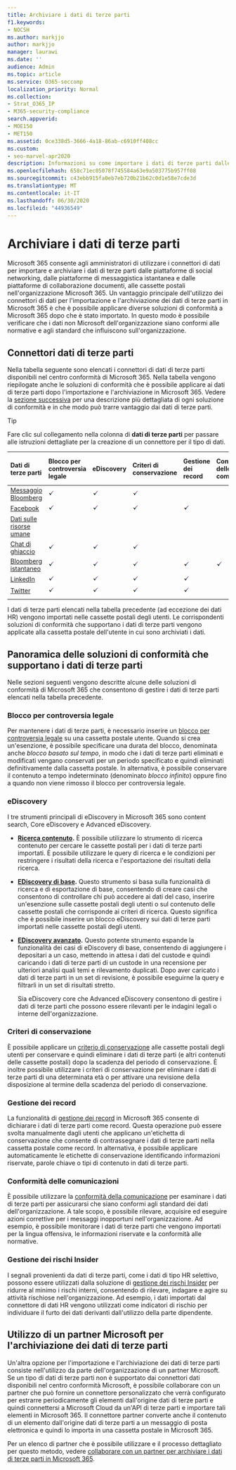 ```yaml
---
title: Archiviare i dati di terze parti
f1.keywords:
- NOCSH
ms.author: markjjo
author: markjjo
manager: laurawi
ms.date: ''
audience: Admin
ms.topic: article
ms.service: O365-seccomp
localization_priority: Normal
ms.collection:
- Strat_O365_IP
- M365-security-compliance
search.appverid:
- MOE150
- MET150
ms.assetid: 0ce338d5-3666-4a18-86ab-c6910ff408cc
ms.custom:
- seo-marvel-apr2020
description: Informazioni su come importare i dati di terze parti dalle piattaforme per i social media, dalle piattaforme di messaggistica istantanea e dalle piattaforme di collaborazione documenti alle cassette postali di Microsoft 365.
ms.openlocfilehash: 658c71ec05078f745584a63e9a503775b957ff08
ms.sourcegitcommit: c43ebb915fa0eb7eb720b21b62c0d1e58e7cde3d
ms.translationtype: MT
ms.contentlocale: it-IT
ms.lasthandoff: 06/30/2020
ms.locfileid: "44936549"
---
```

# <a name="archive-third-party-data"></a>Archiviare i dati di terze parti

Microsoft 365 consente agli amministratori di utilizzare i connettori di dati per importare e archiviare i dati di terze parti dalle piattaforme di social networking, dalle piattaforme di messaggistica istantanea e dalle piattaforme di collaborazione documenti, alle cassette postali nell'organizzazione Microsoft 365. Un vantaggio principale dell'utilizzo dei connettori di dati per l'importazione e l'archiviazione dei dati di terze parti in Microsoft 365 è che è possibile applicare diverse soluzioni di conformità a Microsoft 365 dopo che è stato importato. In questo modo è possibile verificare che i dati non Microsoft dell'organizzazione siano conformi alle normative e agli standard che influiscono sull'organizzazione.

## <a name="third-party-data-connectors"></a>Connettori dati di terze parti

Nella tabella seguente sono elencati i connettori di dati di terze parti disponibili nel centro conformità di Microsoft 365. Nella tabella vengono riepilogate anche le soluzioni di conformità che è possibile applicare ai dati di terze parti dopo l'importazione e l'archiviazione in Microsoft 365. Vedere la [sezione successiva](#overview-of-compliance-solutions-that-support-third-party-data) per una descrizione più dettagliata di ogni soluzione di conformità e in che modo può trarre vantaggio dai dati di terze parti.

> [!TIP]
> Fare clic sul collegamento nella colonna di **dati di terze parti** per passare alle istruzioni dettagliate per la creazione di un connettore per il tipo di dati.

|Dati di terze parti  |Blocco per controversia legale|eDiscovery  |Criteri di conservazione  |Gestione dei record  |Conformità delle comunicazioni  |Gestione dei rischi Insider  |
|:---------|:---------|:---------|:---------|:---------|:---------|:---------|
|[Messaggio Bloomberg](archive-bloomberg-message-data.md)     |![Segno di spunta](../media/f3b4c351-17d9-42d9-8540-e48e01779b31.png)|![Segno di spunta](../media/f3b4c351-17d9-42d9-8540-e48e01779b31.png)|![Segno di spunta](../media/f3b4c351-17d9-42d9-8540-e48e01779b31.png)||||
|[Facebook](archive-facebook-data-with-sample-connector.md)     |![Segno di spunta](../media/f3b4c351-17d9-42d9-8540-e48e01779b31.png)|![Segno di spunta](../media/f3b4c351-17d9-42d9-8540-e48e01779b31.png)|![Segno di spunta](../media/f3b4c351-17d9-42d9-8540-e48e01779b31.png)|![Segno di spunta](../media/f3b4c351-17d9-42d9-8540-e48e01779b31.png)|||
|[Dati sulle risorse umane](import-hr-data.md) ||||||![Segno di spunta](../media/f3b4c351-17d9-42d9-8540-e48e01779b31.png)|
|[Chat di ghiaccio](archive-icechat-data.md)     |![Segno di spunta](../media/f3b4c351-17d9-42d9-8540-e48e01779b31.png)|![Segno di spunta](../media/f3b4c351-17d9-42d9-8540-e48e01779b31.png)|![Segno di spunta](../media/f3b4c351-17d9-42d9-8540-e48e01779b31.png)||||
|[Bloomberg istantaneo](archive-instant-bloomberg-data.md)|![Segno di spunta](../media/f3b4c351-17d9-42d9-8540-e48e01779b31.png)|![Segno di spunta](../media/f3b4c351-17d9-42d9-8540-e48e01779b31.png)|![Segno di spunta](../media/f3b4c351-17d9-42d9-8540-e48e01779b31.png)|![Segno di spunta](../media/f3b4c351-17d9-42d9-8540-e48e01779b31.png)|![Segno di spunta](../media/f3b4c351-17d9-42d9-8540-e48e01779b31.png)||
|[LinkedIn](archive-linkedin-data.md)   |![Segno di spunta](../media/f3b4c351-17d9-42d9-8540-e48e01779b31.png)|![Segno di spunta](../media/f3b4c351-17d9-42d9-8540-e48e01779b31.png)|![Segno di spunta](../media/f3b4c351-17d9-42d9-8540-e48e01779b31.png)|![Segno di spunta](../media/f3b4c351-17d9-42d9-8540-e48e01779b31.png)|||
|[Twitter](archive-twitter-data-with-sample-connector.md)     |![Segno di spunta](../media/f3b4c351-17d9-42d9-8540-e48e01779b31.png)|![Segno di spunta](../media/f3b4c351-17d9-42d9-8540-e48e01779b31.png)|![Segno di spunta](../media/f3b4c351-17d9-42d9-8540-e48e01779b31.png)|![Segno di spunta](../media/f3b4c351-17d9-42d9-8540-e48e01779b31.png)|||
||||||||

I dati di terze parti elencati nella tabella precedente (ad eccezione dei dati HR) vengono importati nelle cassette postali degli utenti. Le corrispondenti soluzioni di conformità che supportano i dati di terze parti vengono applicate alla cassetta postale dell'utente in cui sono archiviati i dati.

## <a name="overview-of-compliance-solutions-that-support-third-party-data"></a>Panoramica delle soluzioni di conformità che supportano i dati di terze parti

Nelle sezioni seguenti vengono descritte alcune delle soluzioni di conformità di Microsoft 365 che consentono di gestire i dati di terze parti elencati nella tabella precedente.

### <a name="litigation-hold"></a>Blocco per controversia legale

Per mantenere i dati di terze parti, è necessario inserire un [blocco per controversia legale](create-a-litigation-hold.md) su una cassetta postale utente. Quando si crea un'esenzione, è possibile specificare una durata del blocco, denominata anche *blocco basato sul tempo*, in modo che i dati di terze parti eliminati e modificati vengano conservati per un periodo specificato e quindi eliminati definitivamente dalla cassetta postale. In alternativa, è possibile conservare il contenuto a tempo indeterminato (denominato *blocco infinito*) oppure fino a quando non viene rimosso il blocco per controversia legale.

### <a name="ediscovery"></a>eDiscovery

I tre strumenti principali di eDiscovery in Microsoft 365 sono content search, Core eDiscovery e Advanced eDiscovery.

- **[Ricerca contenuto](content-search.md).** È possibile utilizzare lo strumento di ricerca contenuto per cercare le cassette postali per i dati di terze parti importati. È possibile utilizzare le query di ricerca e le condizioni per restringere i risultati della ricerca e l'esportazione dei risultati della ricerca.

- **[EDiscovery di base](get-started-core-ediscovery.md).** Questo strumento si basa sulla funzionalità di ricerca e di esportazione di base, consentendo di creare casi che consentono di controllare chi può accedere ai dati del caso, inserire un'esenzione sulle cassette postali degli utenti o sul contenuto delle cassette postali che corrisponde ai criteri di ricerca. Questo significa che è possibile inserire un blocco eDiscovery sui dati di terze parti importati nelle cassette postali degli utenti.

- **[EDiscovery avanzato](overview-ediscovery-20.md).** Questo potente strumento espande la funzionalità dei casi di eDiscovery di base, consentendo di aggiungere i depositari a un caso, mettendo in attesa i dati del custode e quindi caricando i dati di terze parti di un custode in una recensione per ulteriori analisi quali temi e rilevamento duplicati. Dopo aver caricato i dati di terze parti in un set di revisione, è possibile eseguirne la query e filtrarli in un set di risultati stretto.

   Sia eDiscovery core che Advanced eDiscovery consentono di gestire i dati di terze parti che possono essere rilevanti per le indagini legali o interne dell'organizzazione.

### <a name="retention-policies"></a>Criteri di conservazione

È possibile applicare un [criterio di conservazione](retention-policies.md) alle cassette postali degli utenti per conservare e quindi eliminare i dati di terze parti (e altri contenuti delle cassette postali) dopo la scadenza del periodo di conservazione. È inoltre possibile utilizzare i criteri di conservazione per eliminare i dati di terze parti di una determinata età o per attivare una revisione della disposizione al termine della scadenza del periodo di conservazione.

### <a name="records-management"></a>Gestione dei record

La funzionalità di [gestione dei record](records-management.md) in Microsoft 365 consente di dichiarare i dati di terze parti come record. Questa operazione può essere svolta manualmente dagli utenti che applicano un'etichetta di conservazione che consente di contrassegnare i dati di terze parti nella cassetta postale come record. In alternativa, è possibile applicare automaticamente le etichette di conservazione identificando informazioni riservate, parole chiave o tipi di contenuto in dati di terze parti.

### <a name="communication-compliance"></a>Conformità delle comunicazioni

È possibile utilizzare la [conformità della comunicazione](communication-compliance.md) per esaminare i dati di terze parti per assicurarsi che siano conformi agli standard dei dati dell'organizzazione. A tale scopo, è possibile rilevare, acquisire ed eseguire azioni correttive per i messaggi inopportuni nell'organizzazione. Ad esempio, è possibile monitorare i dati di terze parti che vengono importati per la lingua offensiva, le informazioni riservate e la conformità alle normative.

### <a name="insider-risk-management"></a>Gestione dei rischi Insider

I segnali provenienti da dati di terze parti, come i dati di tipo HR selettivo, possono essere utilizzati dalla soluzione di [gestione dei rischi Insider](insider-risk-management.md) per ridurre al minimo i rischi interni, consentendo di rilevare, indagare e agire su attività rischiose nell'organizzazione. Ad esempio, i dati importati dal connettore di dati HR vengono utilizzati come indicatori di rischio per individuare il furto dei dati derivanti dall'utilizzo della parte dipendente.

## <a name="working-with-a-microsoft-partner-to-archive-third-party-data"></a>Utilizzo di un partner Microsoft per l'archiviazione dei dati di terze parti

Un'altra opzione per l'importazione e l'archiviazione dei dati di terze parti consiste nell'utilizzo da parte dell'organizzazione di un partner Microsoft. Se un tipo di dati di terze parti non è supportato dai connettori dati disponibili nel centro conformità Microsoft, è possibile collaborare con un partner che può fornire un connettore personalizzato che verrà configurato per estrarre periodicamente gli elementi dall'origine dati di terze parti e quindi connettersi a Microsoft Cloud da un'API di terze parti e importare tali elementi in Microsoft 365. Il connettore partner converte anche il contenuto di un elemento dall'origine dati di terze parti a un messaggio di posta elettronica e quindi lo importa in una cassetta postale in Microsoft 365.

Per un elenco di partner che è possibile utilizzare e il processo dettagliato per questo metodo, vedere [collaborare con un partner per archiviare i dati di terze parti in Microsoft 365](work-with-partner-to-archive-third-party-data.md).
